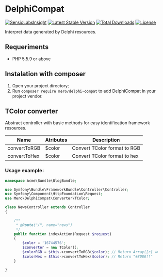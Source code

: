 DelphiCompat
============

[![SensioLabsInsight](https://insight.sensiolabs.com/projects/8183d0f4-e57f-44da-a11b-e9c746427deb/mini.png)](https://insight.sensiolabs.com/projects/8183d0f4-e57f-44da-a11b-e9c746427deb)
[![Latest Stable Version](https://poser.pugx.org/mero/delphi-compat/v/stable.svg)](https://packagist.org/packages/mero/delphi-compat)
[![Total Downloads](https://poser.pugx.org/mero/delphi-compat/downloads.svg)](https://packagist.org/packages/mero/delphi-compat)
[![License](https://poser.pugx.org/mero/delphi-compat/license.svg)](https://packagist.org/packages/mero/delphi-compat)

Interpret data generated by Delphi resources.

Requeriments
------------

- PHP 5.5.9 or above

Instalation with composer
-------------------------

1. Open your project directory;
2. Run `composer require mero/delphi-compat` to add DelphiCompat in your project vendor.

TColor converter
----------------

Abstract controller with basic methods for easy identification framework resources.

| Name                         | Atributes   | Description                           |
| ---------------------------- | ------------| ------------------------------------- |
| convertToRGB                 | $color      | Convert TColor format to RGB          |
| convertToHex                 | $color      | Convert TColor format to hex          |


### Usage example:
```php
namespace Acme\Bundle\BlogBundle;

use Symfony\Bundle\FrameworkBundle\Controller\Controller;
use Symfony\Component\HttpFoundation\Request;
use Mero\DelphiCompat\Converter\TColor;

class NewsController extends Controller
{

    /**
     * @Route("/", name="news")
     */
    public function indexAction(Request $request)
    {
        $color = '16744576';
        $converter = new TColor();
        $colorRGB = $this->convertToRGB($color); // Return Array([r] => 128, [g] => 128, [b] => 255)
        $colorHex = $this->convertToHex($color); // Return "#8080ff"
    }

}
```
